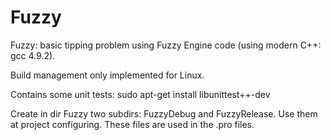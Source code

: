 # Fuzzy
Fuzzy: basic tipping problem using Fuzzy Engine code (using modern C++: gcc 4.9.2).

Build management only implemented for Linux.

Contains some unit tests: sudo apt-get install libunittest++-dev

Create in dir Fuzzy two subdirs: FuzzyDebug and FuzzyRelease. Use them at project configuring.
These files are used in the .pro files.
